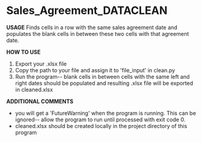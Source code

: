 # Sales_Agreement_DATACLEAN

**USAGE**
Finds cells in a row with the same sales agreement date and populates the blank cells in between these two cells with that agreement date. 

**HOW TO USE**
1. Export your .xlsx file
2. Copy the path to your file and assign it to 'file_input' in clean.py
3. Run the program-- blank cells in between cells with the same left and right dates should be populated and resulting .xlsx file will be exported in cleaned.xlsx
   
**ADDITIONAL COMMENTS**
- you will get a 'FutureWarning' when the program is running. This can be ignored-- allow the program to run until processed with exit code 0.
- cleaned.xlsx should be created locally in the project directory of this program
  
